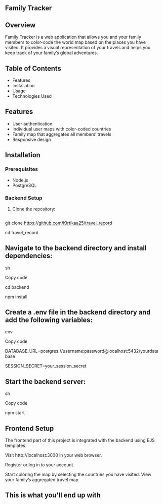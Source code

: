 ## Family Tracker

## Overview
Family Tracker is a web application that allows you and your family members to color-code the world map based on the places you have visited. It provides a visual representation of your travels and helps you keep track of your family’s global adventures.

## Table of Contents
- Features
- Installation
- Usage
- Technologies Used

## Features
- User authentication
- Individual user maps with color-coded countries
- Family map that aggregates all members’ travels
- Responsive design

## Installation

### Prerequisites
- Node.js
- PostgreSQL

### Backend Setup
1. Clone the repository:
   ```sh
   
  git clone https://github.com/Kirtikaa25/travel_record
  
  cd travel_record

## Navigate to the backend directory and install dependencies:
sh

Copy code

cd backend

npm install

## Create a .env file in the backend directory and add the following variables:

env

Copy code

DATABASE_URL=postgres://username:password@localhost:5432/yourdatabase

SESSION_SECRET=your_session_secret

## Start the backend server:

sh

Copy code

npm start

## Frontend Setup
The frontend part of this project is integrated with the backend using EJS templates.

Visit http://localhost:3000 in your web browser.

Register or log in to your account.

Start coloring the map by selecting the countries you have visited.
View your family’s aggregated travel map.
## This is what you'll end up with

